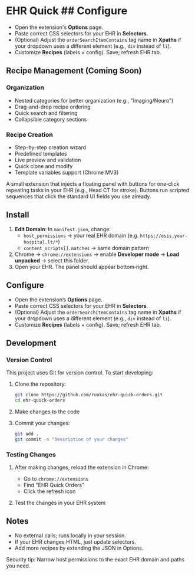 # EHR Quick ## Configure

- Open the extension's **Options** page.
- Paste correct CSS selectors for your EHR in **Selectors**.
- (Optional) Adjust the `orderSearchItemContains` tag name in **Xpaths** if your dropdown uses a different element (e.g., `div` instead of `li`).
- Customize **Recipes** (labels + config). Save; refresh EHR tab.

## Recipe Management (Coming Soon)

### Organization
- Nested categories for better organization (e.g., "Imaging/Neuro")
- Drag-and-drop recipe ordering
- Quick search and filtering
- Collapsible category sections

### Recipe Creation
- Step-by-step creation wizard
- Predefined templates
- Live preview and validation
- Quick clone and modify
- Template variables support (Chrome MV3)

A small extension that injects a floating panel with buttons for one‑click repeating tasks in your EHR (e.g., Head CT for stroke). Buttons run scripted sequences that click the standard UI fields you use already.

## Install

1. **Edit Domain**: In `manifest.json`, change:
   - `host_permissions` → your real EHR domain (e.g. `https://esis.your-hospital.lt/*`)
   - `content_scripts[].matches` → same domain pattern
2. Chrome → `chrome://extensions` → enable **Developer mode** → **Load unpacked** → select this folder.
3. Open your EHR. The panel should appear bottom‑right.

## Configure

- Open the extension’s **Options** page.
- Paste correct CSS selectors for your EHR in **Selectors**.
- (Optional) Adjust the `orderSearchItemContains` tag name in **Xpaths** if your dropdown uses a different element (e.g., `div` instead of `li`).
- Customize **Recipes** (labels + config). Save; refresh EHR tab.

## Development

### Version Control

This project uses Git for version control. To start developing:

1. Clone the repository:
   ```bash
   git clone https://github.com/ruokas/ehr-quick-orders.git
   cd ehr-quick-orders
   ```

2. Make changes to the code

3. Commit your changes:
   ```bash
   git add .
   git commit -m "Description of your changes"
   ```

### Testing Changes

1. After making changes, reload the extension in Chrome:
   - Go to `chrome://extensions`
   - Find "EHR Quick Orders"
   - Click the refresh icon

2. Test the changes in your EHR system

## Notes

- No external calls; runs locally in your session.
- If your EHR changes HTML, just update selectors.
- Add more recipes by extending the JSON in Options.

Security tip: Narrow host permissions to the exact EHR domain and paths you need.
